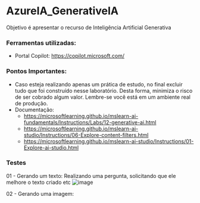 # AzureIA_GenerativeIA
Objetivo é apresentar o recurso de Inteligência Artificial Generativa


### Ferramentas utilizadas:
- Portal Copilot: https://copilot.microsoft.com/
 
### Pontos Importantes:
- Caso esteja realizando apenas um prática de estudo, no final excluir tudo que foi construído nesse laboratório. Desta forma, minimiza o risco de ser cobrado algum valor. Lembre-se você está em um ambiente real de produção.
- Documentação:
    + https://microsoftlearning.github.io/mslearn-ai-fundamentals/Instructions/Labs/12-generative-ai.html
    + https://microsoftlearning.github.io/mslearn-ai-studio/Instructions/06-Explore-content-filters.html
    + https://microsoftlearning.github.io/mslearn-ai-studio/Instructions/01-Explore-ai-studio.html

### Testes

01 - Gerando um texto: Realizando uma pergunta, solicitando que ele melhore o texto criado etc
![image](https://github.com/user-attachments/assets/c80d1cca-cd87-44d5-9c6b-ff6d9bb81502)

02 - Gerando uma imagem:

